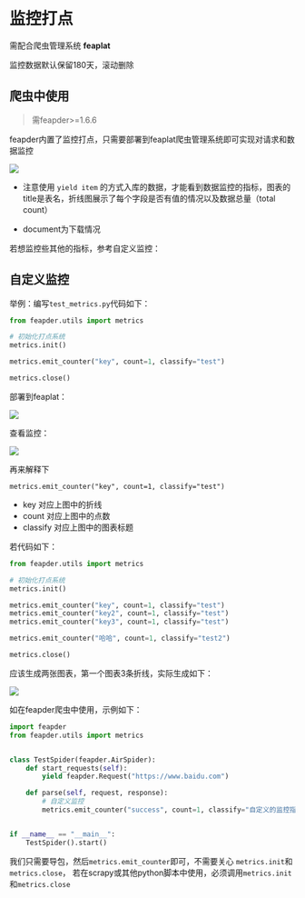 # 监控打点

需配合爬虫管理系统 **feaplat**

监控数据默认保留180天，滚动删除

## 爬虫中使用

> 需feapder>=1.6.6

feapder内置了监控打点，只需要部署到feaplat爬虫管理系统即可实现对请求和数据监控

![](http://markdown-media.oss-cn-beijing.aliyuncs.com/2021/09/14/16316112326191.jpg)

- 注意使用 `yield item` 的方式入库的数据，才能看到数据监控的指标，图表的title是表名，折线图展示了每个字段是否有值的情况以及数据总量（total count）

- document为下载情况

若想监控些其他的指标，参考自定义监控：


## 自定义监控

举例：编写`test_metrics.py`代码如下：

```python
from feapder.utils import metrics

# 初始化打点系统
metrics.init()

metrics.emit_counter("key", count=1, classify="test")

metrics.close()
```

部署到feaplat：

![](http://markdown-media.oss-cn-beijing.aliyuncs.com/2021/09/13/16315065474223.jpg)

查看监控：

![](http://markdown-media.oss-cn-beijing.aliyuncs.com/2021/09/13/16315067391666.jpg)

再来解释下
```
metrics.emit_counter("key", count=1, classify="test")
```
- key 对应上图中的折线
- count 对应上图中的点数
- classify 对应上图中的图表标题

若代码如下：
```python
from feapder.utils import metrics

# 初始化打点系统
metrics.init()

metrics.emit_counter("key", count=1, classify="test")
metrics.emit_counter("key2", count=1, classify="test")
metrics.emit_counter("key3", count=1, classify="test")

metrics.emit_counter("哈哈", count=1, classify="test2")

metrics.close()
```

应该生成两张图表，第一个图表3条折线，实际生成如下：

![](http://markdown-media.oss-cn-beijing.aliyuncs.com/2021/09/13/16315071385604.jpg)


如在feapder爬虫中使用，示例如下：

```python
import feapder
from feapder.utils import metrics


class TestSpider(feapder.AirSpider):
    def start_requests(self):
        yield feapder.Request("https://www.baidu.com")

    def parse(self, request, response):
        # 自定义监控
        metrics.emit_counter("success", count=1, classify="自定义的监控指标")


if __name__ == "__main__":
    TestSpider().start()
```

我们只需要导包，然后`metrics.emit_counter`即可，不需要关心 `metrics.init`和`metrics.close`， 若在scrapy或其他python脚本中使用，必须调用`metrics.init`和`metrics.close`
